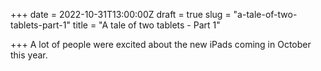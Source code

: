 +++
date = 2022-10-31T13:00:00Z
draft = true
slug = "a-tale-of-two-tablets-part-1"
title = "A tale of two tablets - Part 1"

+++
A lot of people were excited about the new iPads coming in October this year.